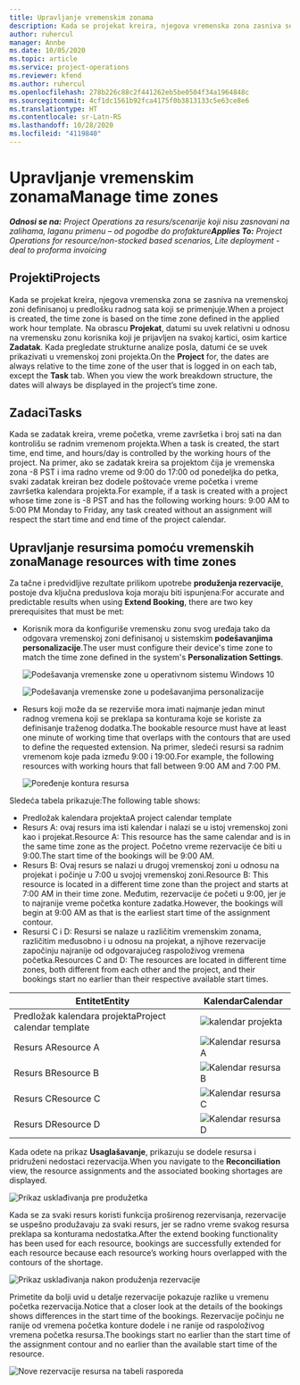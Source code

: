 ```yaml
---
title: Upravljanje vremenskim zonama
description: Kada se projekat kreira, njegova vremenska zona zasniva se na vremenskoj zoni definisanoj u predlošku radnog sata koji se primenjuje.
author: ruhercul
manager: Annbe
ms.date: 10/05/2020
ms.topic: article
ms.service: project-operations
ms.reviewer: kfend
ms.author: ruhercul
ms.openlocfilehash: 278b226c88c2f441262eb5be0504f34a1964848c
ms.sourcegitcommit: 4cf1dc1561b92fca4175f0b3813133c5e63ce8e6
ms.translationtype: HT
ms.contentlocale: sr-Latn-RS
ms.lasthandoff: 10/28/2020
ms.locfileid: "4119840"
---
```

# <a name="manage-time-zones"></a><span data-ttu-id="f678a-103">Upravljanje vremenskim zonama</span><span class="sxs-lookup"><span data-stu-id="f678a-103">Manage time zones</span></span>

<span data-ttu-id="f678a-104">_**Odnosi se na:** Project Operations za resurs/scenarije koji nisu zasnovani na zalihama, laganu primenu – od pogodbe do profakture_</span><span class="sxs-lookup"><span data-stu-id="f678a-104">_**Applies To:** Project Operations for resource/non-stocked based scenarios, Lite deployment - deal to proforma invoicing_</span></span>


## <a name="projects"></a><span data-ttu-id="f678a-105">Projekti</span><span class="sxs-lookup"><span data-stu-id="f678a-105">Projects</span></span>

<span data-ttu-id="f678a-106">Kada se projekat kreira, njegova vremenska zona se zasniva na vremenskoj zoni definisanoj u predlošku radnog sata koji se primenjuje.</span><span class="sxs-lookup"><span data-stu-id="f678a-106">When a project is created, the time zone is based on the time zone defined in the applied work hour template.</span></span> <span data-ttu-id="f678a-107">Na obrascu **Projekat**, datumi su uvek relativni u odnosu na vremensku zonu korisnika koji je prijavljen na svakoj kartici, osim kartice **Zadatak**. Kada pregledate strukturne analize posla, datumi će se uvek prikazivati u vremenskoj zoni projekta.</span><span class="sxs-lookup"><span data-stu-id="f678a-107">On the **Project** for, the dates are always relative to the time zone of the user that is logged in on each tab, except the **Task** tab. When you view the work breakdown structure, the dates will always be displayed in the project’s time zone.</span></span>

## <a name="tasks"></a><span data-ttu-id="f678a-108">Zadaci</span><span class="sxs-lookup"><span data-stu-id="f678a-108">Tasks</span></span>

<span data-ttu-id="f678a-109">Kada se zadatak kreira, vreme početka, vreme završetka i broj sati na dan kontrolišu se radnim vremenom projekta.</span><span class="sxs-lookup"><span data-stu-id="f678a-109">When a task is created, the start time, end time, and hours/day is controlled by the working hours of the project.</span></span> <span data-ttu-id="f678a-110">Na primer, ako se zadatak kreira sa projektom čija je vremenska zona -8 PST i ima radno vreme od 9:00 do 17:00 od ponedeljka do petka, svaki zadatak kreiran bez dodele poštovaće vreme početka i vreme završetka kalendara projekta.</span><span class="sxs-lookup"><span data-stu-id="f678a-110">For example, if a task is created with a project whose time zone is -8 PST and has the following working hours: 9:00 AM to 5:00 PM Monday to Friday, any task created without an assignment will respect the start time and end time of the project calendar.</span></span>

## <a name="manage-resources-with-time-zones"></a><span data-ttu-id="f678a-111">Upravljanje resursima pomoću vremenskih zona</span><span class="sxs-lookup"><span data-stu-id="f678a-111">Manage resources with time zones</span></span>

<span data-ttu-id="f678a-112">Za tačne i predvidljive rezultate prilikom upotrebe **produženja rezervacije**, postoje dva ključna preduslova koja moraju biti ispunjena:</span><span class="sxs-lookup"><span data-stu-id="f678a-112">For accurate and predictable results when using **Extend Booking**, there are two key prerequisites that must be met:</span></span>  

- <span data-ttu-id="f678a-113">Korisnik mora da konfiguriše vremensku zonu svog uređaja tako da odgovara vremenskoj zoni definisanoj u sistemskim **podešavanjima personalizacije**.</span><span class="sxs-lookup"><span data-stu-id="f678a-113">The user must configure their device's time zone to match the time zone defined in the system's **Personalization Settings**.</span></span>
 
  ![Podešavanja vremenske zone u operativnom sistemu Windows 10](media/reconcile-assignments-03.png)

  ![Podešavanja vremenske zone u podešavanjima personalizacije](media/reconcile-assignments-04.png)
 
- <span data-ttu-id="f678a-116">Resurs koji može da se rezerviše mora imati najmanje jedan minut radnog vremena koji se preklapa sa konturama koje se koriste za definisanje traženog dodatka.</span><span class="sxs-lookup"><span data-stu-id="f678a-116">The bookable resource must have at least one minute of working time that overlaps with the contours that are used to define the requested extension.</span></span> <span data-ttu-id="f678a-117">Na primer, sledeći resursi sa radnim vremenom koje pada između 9:00 i 19:00.</span><span class="sxs-lookup"><span data-stu-id="f678a-117">For example, the following resources with working hours that fall between 9:00 AM and 7:00 PM.</span></span> 

  ![Poređenje kontura resursa](media/reconcile-assignments-05.png)

<span data-ttu-id="f678a-119">Sledeća tabela prikazuje:</span><span class="sxs-lookup"><span data-stu-id="f678a-119">The following table shows:</span></span>

- <span data-ttu-id="f678a-120">Predložak kalendara projekta</span><span class="sxs-lookup"><span data-stu-id="f678a-120">A project calendar template</span></span>
- <span data-ttu-id="f678a-121">Resurs A: ovaj resurs ima isti kalendar i nalazi se u istoj vremenskoj zoni kao i projekat.</span><span class="sxs-lookup"><span data-stu-id="f678a-121">Resource A: This resource has the same calendar and is in the same time zone as the project.</span></span> <span data-ttu-id="f678a-122">Početno vreme rezervacije će biti u 9:00.</span><span class="sxs-lookup"><span data-stu-id="f678a-122">The start time of the bookings will be 9:00 AM.</span></span>
- <span data-ttu-id="f678a-123">Resurs B: Ovaj resurs se nalazi u drugoj vremenskoj zoni u odnosu na projekat i počinje u 7:00 u svojoj vremenskoj zoni.</span><span class="sxs-lookup"><span data-stu-id="f678a-123">Resource B: This resource is located in a different time zone than the project and starts at 7:00 AM in their time zone.</span></span> <span data-ttu-id="f678a-124">Međutim, rezervacije će početi u 9:00, jer je to najranije vreme početka konture zadatka.</span><span class="sxs-lookup"><span data-stu-id="f678a-124">However, the bookings will begin at 9:00 AM as that is the earliest start time of the assignment contour.</span></span>
- <span data-ttu-id="f678a-125">Resursi C i D: Resursi se nalaze u različitim vremenskim zonama, različitim međusobno i u odnosu na projekat, a njihove rezervacije započinju najranije od odgovarajućeg raspoloživog vremena početka.</span><span class="sxs-lookup"><span data-stu-id="f678a-125">Resources C and D: The resources are located in different time zones, both different from each other and the project, and their bookings start no earlier than their respective available start times.</span></span>

|<span data-ttu-id="f678a-126">Entitet</span><span class="sxs-lookup"><span data-stu-id="f678a-126">Entity</span></span>  |<span data-ttu-id="f678a-127">Kalendar</span><span class="sxs-lookup"><span data-stu-id="f678a-127">Calendar</span></span>  |
|-|-|
|<span data-ttu-id="f678a-128">Predložak kalendara projekta</span><span class="sxs-lookup"><span data-stu-id="f678a-128">Project calendar template</span></span>   | ![kalendar projekta](media/reconcile-assignments-06.png) |
|<span data-ttu-id="f678a-130">Resurs A</span><span class="sxs-lookup"><span data-stu-id="f678a-130">Resource A</span></span>  | ![Kalendar resursa A](media/reconcile-assignments-06.png) |
|<span data-ttu-id="f678a-132">Resurs B</span><span class="sxs-lookup"><span data-stu-id="f678a-132">Resource B</span></span>  |  ![Kalendar resursa B](media/reconcile-assignments-07.png) |
|<span data-ttu-id="f678a-134">Resurs C</span><span class="sxs-lookup"><span data-stu-id="f678a-134">Resource C</span></span>  |  ![Kalendar resursa C](media/reconcile-assignments-08.png) |
|<span data-ttu-id="f678a-136">Resurs D</span><span class="sxs-lookup"><span data-stu-id="f678a-136">Resource D</span></span>  | ![Kalendar resursa D](media/reconcile-assignments-09.png)  |
 
<span data-ttu-id="f678a-138">Kada odete na prikaz **Usaglašavanje**, prikazuju se dodele resursa i pridruženi nedostaci rezervacija.</span><span class="sxs-lookup"><span data-stu-id="f678a-138">When you navigate to the **Reconciliation** view, the resource assignments and the associated booking shortages are displayed.</span></span>

![Prikaz usklađivanja pre produžetka](media/reconcile-assignments-10.png)

<span data-ttu-id="f678a-140">Kada se za svaki resurs koristi funkcija proširenog rezervisanja, rezervacije se uspešno produžavaju za svaki resurs, jer se radno vreme svakog resursa preklapa sa konturama nedostatka.</span><span class="sxs-lookup"><span data-stu-id="f678a-140">After the extend booking functionality has been used for each resource, bookings are successfully extended for each resource because each resource’s working hours overlapped with the contours of the shortage.</span></span>

![Prikaz usklađivanja nakon produženja rezervacije](media/reconcile-assignments-11.png) 

<span data-ttu-id="f678a-142">Primetite da bolji uvid u detalje rezervacije pokazuje razlike u vremenu početka rezervacija.</span><span class="sxs-lookup"><span data-stu-id="f678a-142">Notice that a closer look at the details of the bookings shows differences in the start time of the bookings.</span></span> <span data-ttu-id="f678a-143">Rezervacije počinju ne ranije od vremena početka konture dodele i ne ranije od raspoloživog vremena početka resursa.</span><span class="sxs-lookup"><span data-stu-id="f678a-143">The bookings start no earlier than the start time of the assignment contour and no earlier than the available start time of the resource.</span></span>

![Nove rezervacije resursa na tabeli rasporeda](media/reconcile-assignments-12.png)
